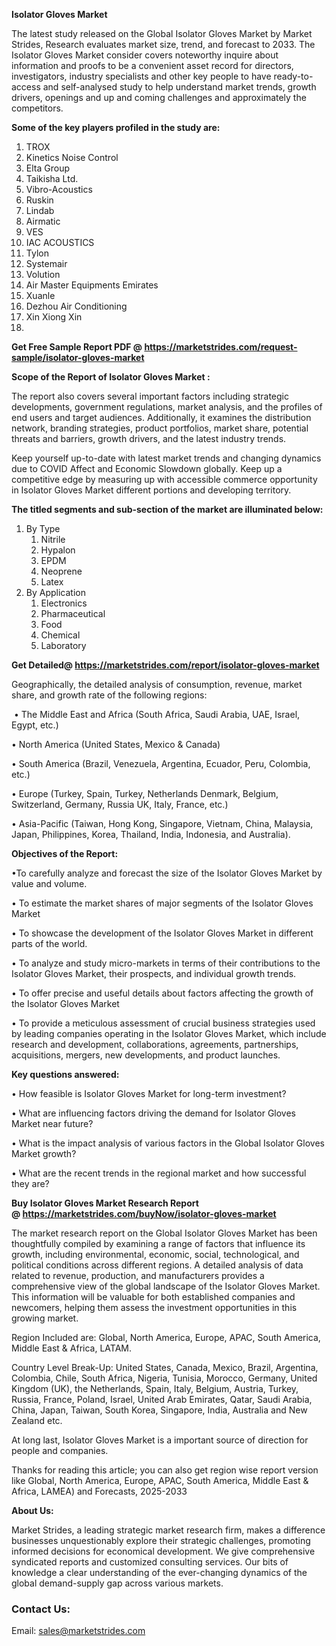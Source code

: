 <p><strong>Isolator Gloves Market</strong></p>
<p>The latest study released on the Global Isolator Gloves Market by Market Strides, Research evaluates market size, trend, and forecast to 2033. The Isolator Gloves Market consider covers noteworthy inquire about information and proofs to be a convenient asset record for directors, investigators, industry specialists and other key people to have ready-to-access and self-analysed study to help understand market trends, growth drivers, openings and up and coming challenges and approximately the competitors.</p>
<p><strong> Some of the key players profiled in the study are: </strong></p>
<ol>
<li>TROX</li>
<li>Kinetics Noise Control</li>
<li>Elta Group</li>
<li>Taikisha Ltd.</li>
<li>Vibro-Acoustics</li>
<li>Ruskin</li>
<li>Lindab</li>
<li>Airmatic</li>
<li>VES</li>
<li>IAC ACOUSTICS</li>
<li>Tylon</li>
<li>Systemair</li>
<li>Volution</li>
<li>Air Master Equipments Emirates</li>
<li>Xuanle</li>
<li>Dezhou Air Conditioning</li>
<li>Xin Xiong Xin</li>
<li></li>
</ol>
<p><strong>Get Free Sample Report PDF @ <a href="https://marketstrides.com/request-sample/isolator-gloves-market">https://marketstrides.com/request-sample/isolator-gloves-market</a></strong></p>
<p><strong> Scope of the Report of Isolator Gloves Market : </strong></p>
<p>The report also covers several important factors including strategic developments, government regulations, market analysis, and the profiles of end users and target audiences. Additionally, it examines the distribution network, branding strategies, product portfolios, market share, potential threats and barriers, growth drivers, and the latest industry trends.</p>
<p>Keep yourself up-to-date with latest market trends and changing dynamics due to COVID Affect and Economic Slowdown globally. Keep up a competitive edge by measuring up with accessible commerce opportunity in Isolator Gloves Market different portions and developing territory.</p>
<p><strong> The titled segments and sub-section of the market are illuminated below: </strong></p>
<ol>
<li>By Type
<ol>
<li>Nitrile</li>
<li>Hypalon</li>
<li>EPDM</li>
<li>Neoprene</li>
<li>Latex</li>
</ol>
</li>
<li>By Application
<ol>
<li>Electronics</li>
<li>Pharmaceutical</li>
<li>Food</li>
<li>Chemical</li>
<li>Laboratory</li>
</ol>
</li>
</ol>
<p><strong>Get Detailed@ <a href="https://marketstrides.com/report/isolator-gloves-market">https://marketstrides.com/report/isolator-gloves-market</a></strong></p>
<p>Geographically, the detailed analysis of consumption, revenue, market share, and growth rate of the following regions:</p>
<p>&nbsp;&bull; The Middle East and Africa (South Africa, Saudi Arabia, UAE, Israel, Egypt, etc.)</p>
<p>&bull; North America (United States, Mexico &amp; Canada)</p>
<p>&bull; South America (Brazil, Venezuela, Argentina, Ecuador, Peru, Colombia, etc.)</p>
<p>&bull; Europe (Turkey, Spain, Turkey, Netherlands Denmark, Belgium, Switzerland, Germany, Russia UK, Italy, France, etc.)</p>
<p>&bull; Asia-Pacific (Taiwan, Hong Kong, Singapore, Vietnam, China, Malaysia, Japan, Philippines, Korea, Thailand, India, Indonesia, and Australia).</p>
<p><strong>Objectives of the Report: </strong></p>
<p>&bull;To carefully analyze and forecast the size of the Isolator Gloves Market by value and volume.</p>
<p>&bull; To estimate the market shares of major segments of the Isolator Gloves Market</p>
<p>&bull; To showcase the development of the Isolator Gloves Market in different parts of the world.</p>
<p>&bull; To analyze and study micro-markets in terms of their contributions to the Isolator Gloves Market, their prospects, and individual growth trends.</p>
<p>&bull; To offer precise and useful details about factors affecting the growth of the Isolator Gloves Market</p>
<p>&bull; To provide a meticulous assessment of crucial business strategies used by leading companies operating in the Isolator Gloves Market, which include research and development, collaborations, agreements, partnerships, acquisitions, mergers, new developments, and product launches.</p>
<p><strong>Key questions answered: </strong></p>
<p>&bull; How feasible is Isolator Gloves Market for long-term investment?</p>
<p>&bull; What are influencing factors driving the demand for Isolator Gloves Market near future?</p>
<p>&bull; What is the impact analysis of various factors in the Global Isolator Gloves Market growth?</p>
<p>&bull; What are the recent trends in the regional market and how successful they are?</p>
<p><strong>Buy Isolator Gloves Market Research Report @&nbsp;<a href="https://marketstrides.com/buyNow/isolator-gloves-market">https://marketstrides.com/buyNow/isolator-gloves-market</a></strong></p>
<p>The market research report on the Global Isolator Gloves Market has been thoughtfully compiled by examining a range of factors that influence its growth, including environmental, economic, social, technological, and political conditions across different regions. A detailed analysis of data related to revenue, production, and manufacturers provides a comprehensive view of the global landscape of the Isolator Gloves Market. This information will be valuable for both established companies and newcomers, helping them assess the investment opportunities in this growing market.</p>
<p>Region Included are: Global, North America, Europe, APAC, South America, Middle East &amp; Africa, LATAM.</p>
<p>Country Level Break-Up: United States, Canada, Mexico, Brazil, Argentina, Colombia, Chile, South Africa, Nigeria, Tunisia, Morocco, Germany, United Kingdom (UK), the Netherlands, Spain, Italy, Belgium, Austria, Turkey, Russia, France, Poland, Israel, United Arab Emirates, Qatar, Saudi Arabia, China, Japan, Taiwan, South Korea, Singapore, India, Australia and New Zealand etc.</p>
<p>At long last, Isolator Gloves Market is a important source of direction for people and companies.</p>
<p>Thanks for reading this article; you can also get region wise report version like Global, North America, Europe, APAC, South America, Middle East &amp; Africa, LAMEA) and Forecasts, 2025-2033</p>
<p><strong>About Us: </strong></p>
<p>Market Strides, a leading strategic market research firm, makes a difference businesses unquestionably explore their strategic challenges, promoting informed decisions for economical development. We give comprehensive syndicated reports and customized consulting services. Our bits of knowledge a clear understanding of the ever-changing dynamics of the global demand-supply gap across various markets.</p>
<h3>Contact Us:</h3>
<p>Email: <a href="mailto:sales@marketstrides.com">sales@marketstrides.com</a></p>
